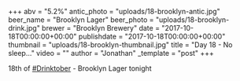 +++
abv = "5.2%"
antic_photo = "uploads/18-brooklyn-antic.jpg"
beer_name = "Brooklyn Lager"
beer_photo = "uploads/18-brooklyn-drink.jpg"
brewer = "Brooklyn Brewery"
date = "2017-10-18T00:00:00+00:00"
publishdate = "2017-10-18T00:00:00+00:00"
thumbnail = "uploads/18-brooklyn-thumbnail.jpg"
title = "Day 18 - No sleep..."
video = ""
author = "Jonathan"
_template = "post"
+++

18th of [#Drinktober](https://www.facebook.com/hashtag/drinktober?epa=HASHTAG) - Brooklyn Lager tonight
